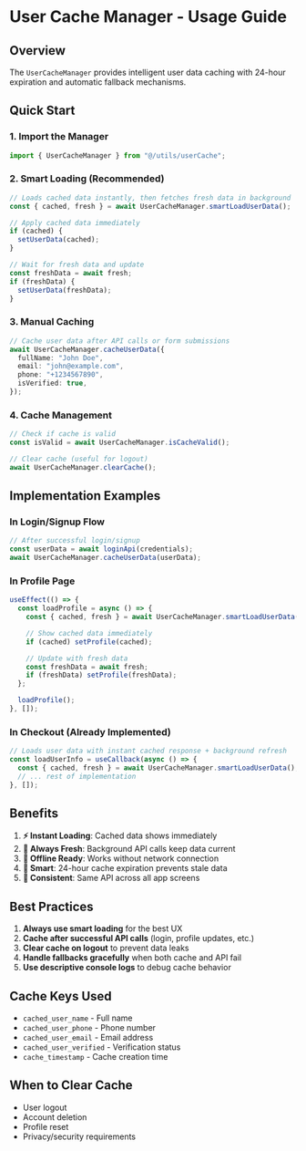 # User Cache Manager - Usage Guide

## Overview

The `UserCacheManager` provides intelligent user data caching with 24-hour expiration and automatic fallback mechanisms.

## Quick Start

### 1. Import the Manager

```typescript
import { UserCacheManager } from "@/utils/userCache";
```

### 2. Smart Loading (Recommended)

```typescript
// Loads cached data instantly, then fetches fresh data in background
const { cached, fresh } = await UserCacheManager.smartLoadUserData();

// Apply cached data immediately
if (cached) {
  setUserData(cached);
}

// Wait for fresh data and update
const freshData = await fresh;
if (freshData) {
  setUserData(freshData);
}
```

### 3. Manual Caching

```typescript
// Cache user data after API calls or form submissions
await UserCacheManager.cacheUserData({
  fullName: "John Doe",
  email: "john@example.com",
  phone: "+1234567890",
  isVerified: true,
});
```

### 4. Cache Management

```typescript
// Check if cache is valid
const isValid = await UserCacheManager.isCacheValid();

// Clear cache (useful for logout)
await UserCacheManager.clearCache();
```

## Implementation Examples

### In Login/Signup Flow

```typescript
// After successful login/signup
const userData = await loginApi(credentials);
await UserCacheManager.cacheUserData(userData);
```

### In Profile Page

```typescript
useEffect(() => {
  const loadProfile = async () => {
    const { cached, fresh } = await UserCacheManager.smartLoadUserData();

    // Show cached data immediately
    if (cached) setProfile(cached);

    // Update with fresh data
    const freshData = await fresh;
    if (freshData) setProfile(freshData);
  };

  loadProfile();
}, []);
```

### In Checkout (Already Implemented)

```typescript
// Loads user data with instant cached response + background refresh
const loadUserInfo = useCallback(async () => {
  const { cached, fresh } = await UserCacheManager.smartLoadUserData();
  // ... rest of implementation
}, []);
```

## Benefits

1. **⚡ Instant Loading**: Cached data shows immediately
2. **🔄 Always Fresh**: Background API calls keep data current
3. **📱 Offline Ready**: Works without network connection
4. **🧠 Smart**: 24-hour cache expiration prevents stale data
5. **🎯 Consistent**: Same API across all app screens

## Best Practices

1. **Always use smart loading** for the best UX
2. **Cache after successful API calls** (login, profile updates, etc.)
3. **Clear cache on logout** to prevent data leaks
4. **Handle fallbacks gracefully** when both cache and API fail
5. **Use descriptive console logs** to debug cache behavior

## Cache Keys Used

- `cached_user_name` - Full name
- `cached_user_phone` - Phone number
- `cached_user_email` - Email address
- `cached_user_verified` - Verification status
- `cache_timestamp` - Cache creation time

## When to Clear Cache

- User logout
- Account deletion
- Profile reset
- Privacy/security requirements

